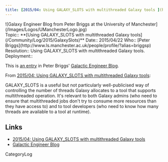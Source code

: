 ```yaml
---
title: [2015/04: Using GALAXY_SLOTS with multithreaded Galaxy tools ](http://galacticengineer.blogspot.co.uk/2015/04/using-galaxyslots-for-multithreaded_22.html)
---
```

<div class='center'>![Galaxy Engineer Blog from Peter Briggs at the University of Manchester](/Images/Logos/UManchesterLogo.jpg)</div>





<div class='logbox'>
 Topic:: **[Using GALAXY_SLOTS with multithreaded Galaxy tools](/Community/Log/2015/GalaxySlots)**
 Date:: 2015/04/22
 Who:: [Peter Briggs](http://www.ls.manchester.ac.uk/people/profile/?alias=briggsp)
 Resolution:: Using GALAXY_SLOTS with multithreaded Galaxy tools.
 Deployment:: 
</div>

This is [an entry](http://galacticengineer.blogspot.co.uk/2015/04/using-galaxyslots-for-multithreaded_22.html) in Peter Briggs' [Galactic Engineer Blog](http://galacticengineer.blogspot.co.uk/).

From [2015/04: Using GALAXY_SLOTS with multithreaded Galaxy tools](http://galacticengineer.blogspot.co.uk/2015/04/using-galaxyslots-for-multithreaded_22.html):

 GALAXY_SLOTS is a useful but not particularly well-publicised way of controlling the number of threads Galaxy allocates to a tool that supports multithreaded operation. It's relevant to both Galaxy admins (who need to ensure that multithreaded jobs don't try to consume more resources than they have access to) and to tool developers (who need to know how many threads are available to a tool at runtime).

## Links

* [2015/04: Using GALAXY_SLOTS with multithreaded Galaxy tools](http://galacticengineer.blogspot.co.uk/2015/04/using-galaxyslots-for-multithreaded_22.html)
* [Galactic Engineer Blog](http://galacticengineer.blogspot.co.uk/)

CategoryLog
